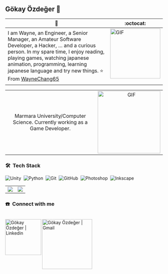 ## Gökay Özdeğer 👋

 🙋 | :octocat:
------------ | -------------
I am Wayne, an Engineer, a Senior Manager, an Amateur Software Developer, a Hacker, … and a curious person.  In my spare time, I enjoy reading, playing games, watching japanese animation, programming, learning japanese language and try new things. ⭐️ From [WayneChang65](https://github.com/WayneChang65)| <img alt="GIF" src="https://media.giphy.com/media/5ndklThG9vUUdTmgMn/giphy.gif" width="160px"> <p align="center"></p>

<table>
  <tr>
     <td align="center">
Marmara University/Computer Science. Currently working as a Game Developer.
        <td align="center">
<img alt="GIF" src="https://media.giphy.com/media/5ndklThG9vUUdTmgMn/giphy.gif" width = 200/>
    </tr>
</table>

### 🛠 &nbsp;Tech Stack

![Unity](https://img.shields.io/badge/-Unity-05122A?style=flat&logo=unity)&nbsp;
![Python](https://img.shields.io/badge/-Python-05122A?style=flat&logo=python)&nbsp;
![Git](https://img.shields.io/badge/-Git-05122A?style=flat&logo=git)&nbsp;
![GitHub](https://img.shields.io/badge/-GitHub-05122A?style=flat&logo=github)&nbsp;
![Photoshop](https://img.shields.io/badge/-Photoshop-05122A?style=flat&logo=adobe-photoshop)&nbsp;
![Inkscape](https://img.shields.io/badge/-Inkscape-05122A?style=flat&logo=inkscape)&nbsp;

<table>

  <tr>
    <td align="center">
      <img align="center" src="https://github-readme-stats.vercel.app/api?username=ozdeger&count_private=true&show_icons=true&line_height=21&show_icons=true&theme=dark&include_all_commits=true" />
      
    
  <td align="center">
    <img align="center" src="https://github-readme-stats.vercel.app/api/top-langs/?username=ozdeger&show_icons=true&line_height=21&show_icons=true&theme=dark" />
  </td>

  </tr>
</table>

### ☎️ &nbsp;Connect with me
<br>
  <a href="mailto:ygokayo@hotmail.com">
    <img align="left" alt="Gökay Özdeğer | Linkedin" width="115px" src="https://img.shields.io/badge/Mail-0078D4?style=for-the-badge&logo=microsoft-outlook&logoColor=white" />
  </a> &nbsp;&nbsp;
  <a href="https://www.linkedin.com/in/ozdeger/">
    <img align="left" alt="Gökay Özdeğer | Gmail" width="160px" src="https://img.shields.io/badge/LinkedIn-0077B5?style=for-the-badge&logo=linkedin&logoColor=white" />
  </a>


<br><br>




